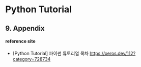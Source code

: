 # Python Tutorial




## 9. Appendix

#### reference site

+ [Python Tutorial] 파이썬 튜토리얼 목차
https://xeros.dev/112?category=728734
